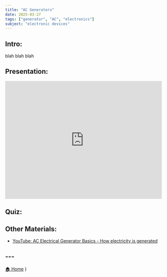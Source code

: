 ```yaml
---
title: "AC Generators"
date: 2025-03-27
tags: ["generator", "AC", "electronics"]
subject: "electronic devices"
---
```


## Intro:

blah blah blah

## Presentation:

<div style="position: relative; width: 100%; height: 0; padding-top: 75%;">
    <iframe src="https://EngineeringShare.github.io/engineering-hub/presentations/AC-Circuit-Analysis/AC Generation.pdf" 
        style="position: absolute; top: 0; left: 0; width: 100%; height: 100%; border: none;">
    </iframe>
</div>

## Quiz:

<script>
fetch('https://github.com/EngineeringShare/engineering-hub/blob/main/quizzes/encoders.json')
  .then(response => response.json())
  .then(data => {
      let quizContainer = document.getElementById('quiz');
      data.forEach((q, index) => {
          let html = `<div class="question">
              <p>${index + 1}. ${q.question}</p>`;
          q.choices.forEach((choice, i) => {
              html += `<input type="radio" name="q${index}" value="${i}"> ${choice}<br>`;
          });
          html += `</div>`;
          quizContainer.innerHTML += html;
      });
  });

function checkQuiz() {
  fetch('/quiz.json')
    .then(response => response.json())
    .then(data => {
        let score = 0;
        data.forEach((q, index) => {
            let selected = document.querySelector(`input[name="q${index}"]:checked`);
            if (selected && parseInt(selected.value) === q.answer) {
                score++;
            }
        });
        document.getElementById('result').innerText = `Score: ${score}/${data.length}`;
    });
}
</script>

## Other Materials:
* [YouTube: AC Electrical Generator Basics - How electricity is generated](https://www.youtube.com/watch?v=WhATjUHgzxQ)

## ---

<a href="https://engineeringshare.github.io/engineering-hub">🏠 Home</a>
}
</script>
